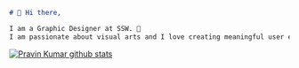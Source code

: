 ```markdown
# 👋 Hi there,

I am a Graphic Designer at SSW. 🎨  
I am passionate about visual arts and I love creating meaningful user experiences. ✨
```
[![Pravin Kumar github stats](https://github-readme-stats.vercel.app/api?username=PravinKumar&theme=dark)](https://github.com/PravinKumar/github-readme-stats)
